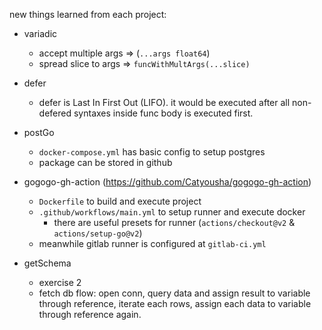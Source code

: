 new things learned from each project:
* variadic
    * accept multiple args => (`...args float64`)
    * spread slice to args => `funcWithMultArgs(...slice)`

* defer
    * defer is Last In First Out (LIFO). it would be executed after all non-defered syntaxes inside func body is executed first.

* postGo
    * `docker-compose.yml` has basic config to setup postgres
    * package can be stored in github

* gogogo-gh-action (https://github.com/Catyousha/gogogo-gh-action)
    * `Dockerfile` to build and execute project
    * `.github/workflows/main.yml` to setup runner and execute docker
        * there are useful presets for runner (`actions/checkout@v2` & `actions/setup-go@v2`)
    * meanwhile gitlab runner is configured at `gitlab-ci.yml`

* getSchema
    * exercise 2
    * fetch db flow: open conn, query data and assign result to variable through reference, iterate each rows, assign each data to variable through reference again.